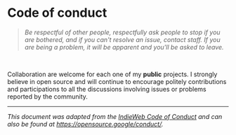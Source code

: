 # Code of conduct

> *Be respectful of other people, respectfully ask people to stop if you are bothered, and if you can't resolve an issue, contact staff. If you are being a problem, it will be apparent and you'll be asked to leave.*

<br/>

Collaboration are welcome for each one of my **public** projects. I strongly believe in open source and will continue to encourage politely contributions and participations to all the discussions involving issues or problems reported by the community.

---

*This document was adapted from the [IndieWeb Code of Conduct][] and can also
be found at <https://opensource.google/conduct/>.*

[IndieWeb Code of Conduct]: https://indieweb.org/code-of-conduct